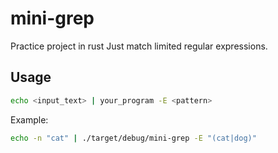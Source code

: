 # mini-grep

Practice project in rust
Just match limited regular expressions.
## Usage
```bash
echo <input_text> | your_program -E <pattern>
```
Example:
```bash
echo -n "cat" | ./target/debug/mini-grep -E "(cat|dog)" 
```